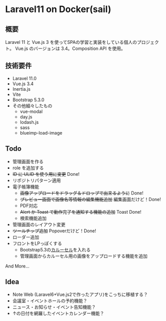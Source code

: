 # Laravel11 on Docker(sail)

## 概要
Laravel 11 と Vue.js 3 を使ってSPAの学習と実装をしている個人のプロジェクト。
Vue.js のバージョンは 3.4。Composition API を使用。


## 技術要件

- Laravel 11.0
- Vue.js 3.4
- Inertia.js
- Vite
- Bootstrap 5.3.0
- その他細々したもの
  - vue-modal
  - day.js
  - lodash.js
  - sass
  - blueimp-load-image

## Todo

- 管理画面を作る
- role を追加する
- ~~ID に ULID を使う用に変更~~ Done!
- リポジトリパターン適用
- 電子帳簿機能
  - ~~画像アップロードをドラッグ＆ドロップで出来るように~~ Done!
  - ~~プレビュー画面で画像名等情報の編集機能追加~~ 編集画面だけど！Done!
  - PDF対応
  - ~~Alert か Toast で動作完了を通知する機能の追加~~ Toast Done!
  - 検索機能追加
- 管理画面のレイアウト変更
- ~~ツールチップ追加~~ Popoverだけど！Done!
- ローダー追加
- フロントをLPっぽくする
  - Bootstrap5.3の[カルーセル](https://getbootstrap.jp/docs/5.3/components/carousel/)を入れる
  - 管理画面からカルーセル用の画像をアップロードする機能を追加

And More...

## Idea

- Note Web (Laravel6+Vue.js2で作ったアプリ)をこっちに移植する？
- 会議室・イベントホールの予約機能？
- ニュース・お知らせ・イベント告知機能？
- ↑の日付を網羅したイベントカレンダー機能？
